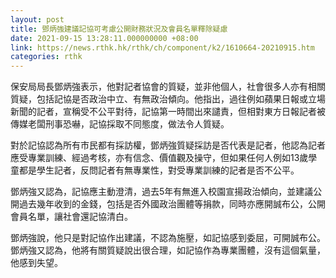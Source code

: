 ```yaml
---
layout: post
title: 鄧炳強建議記協可考慮公開財務狀況及會員名單釋除疑慮
date: 2021-09-15 13:28:11.000000000 +08:00
link: https://news.rthk.hk/rthk/ch/component/k2/1610664-20210915.htm
categories: rthk
---
```


保安局局長鄧炳強表示，他對記者協會的質疑，並非他個人，社會很多人亦有相關質疑，包括記協是否政治中立、有無政治傾向。他指出，過往例如蘋果日報或立場新聞的記者，宣稱受不公平對待，記協第一時間出來譴責，但相對東方日報記者被傳媒老闆刑事恐嚇，記協採取不同態度，做法令人質疑。

對於記協認為所有市民都有採訪權，鄧炳強質疑採訪是否代表是記者，他認為記者應受專業訓練、經過考核，亦有信念、價值觀及操守，但如果任何人例如13歲學童都是學生記者，反問記者有無專業性，對受專業訓練的記者是否不公平。

鄧炳強又認為，記協應主動澄清，過去5年有無進入校園宣揚政治傾向，並建議公開過去幾年收到的金錢，包括是否外國政治團體等捐款，同時亦應開誠布公，公開會員名單，讓社會還記協清白。

鄧炳強說，他只是對記協作出建議，不認為施壓，如記協感到委屈，可開誠布公。鄧炳強又認為，他將有關質疑說出很合理，如記協作為專業團體，沒有這個氣量，他感到失望。
